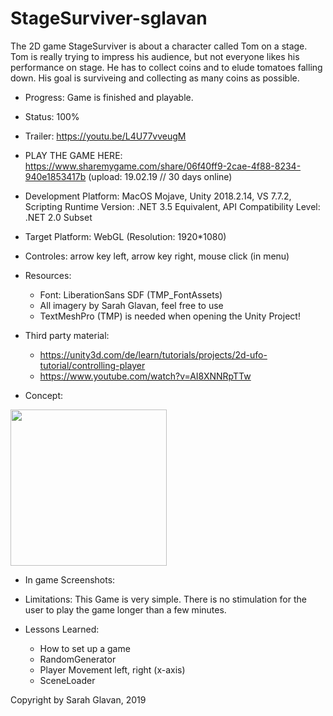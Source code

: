 # StageSurviver-sglavan
The 2D game StageSurviver is about a character called Tom on a stage. 
Tom is really trying to impress his audience, but not everyone likes his performance on stage. 
He has to collect coins and to elude tomatoes falling down. 
His goal is surviveing and collecting as many coins as possible.

 + Progress: Game is finished and playable.

 + Status: 100%

 + Trailer: https://youtu.be/L4U77vveugM

 + PLAY THE GAME HERE: https://www.sharemygame.com/share/06f40ff9-2cae-4f88-8234-940e1853417b
(upload: 19.02.19 // 30 days online)

 + Development Platform: MacOS Mojave, Unity 2018.2.14, VS 7.7.2, Scripting Runtime Version: .NET 3.5
   Equivalent, API Compatibility Level: .NET 2.0 Subset

 + Target Platform: WebGL (Resolution: 1920*1080)

 + Controles: arrow key left, arrow key right, mouse click (in menu)

 + Resources: 
	- Font: LiberationSans SDF (TMP_FontAssets)
	- All imagery by Sarah Glavan, feel free to use
	- TextMeshPro (TMP) is needed when opening the Unity Project!

 + Third party material:
 	- https://unity3d.com/de/learn/tutorials/projects/2d-ufo-tutorial/controlling-player
 	- https://www.youtube.com/watch?v=AI8XNNRpTTw


 + Concept:
<div>
<img src="./Screenshots/concept.png" width="250">
</div>

 + In game Screenshots:


 + Limitations:
   This Game is very simple. There is no stimulation for the user to play the game longer than a few minutes.

 + Lessons Learned:
   - How to set up a game
   - RandomGenerator
   - Player Movement left, right (x-axis)
   - SceneLoader


Copyright by Sarah Glavan, 2019





